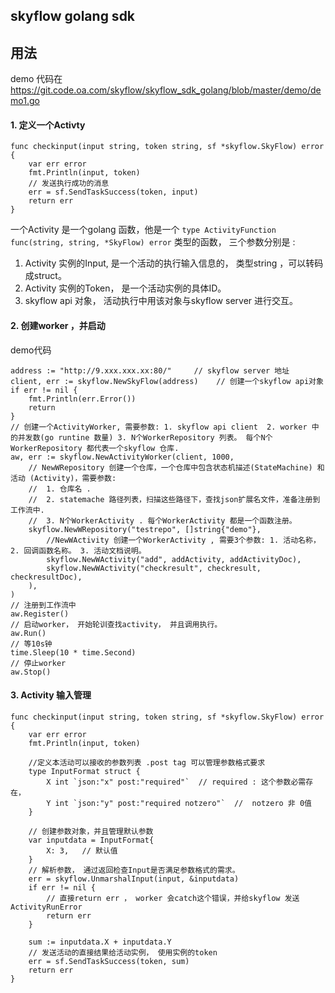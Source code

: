 ## skyflow  golang sdk
## 用法

demo 代码在 https://git.code.oa.com/skyflow/skyflow_sdk_golang/blob/master/demo/demo1.go 

#### 1. 定义一个Activty 

```golang 
func checkinput(input string, token string, sf *skyflow.SkyFlow) error {
    var err error
    fmt.Println(input, token)
    // 发送执行成功的消息
    err = sf.SendTaskSuccess(token, input)
    return err
}
```

一个Activity 是一个golang 函数，他是一个 `type ActivityFunction func(string, string, *SkyFlow) error` 类型的函数， 三个参数分别是 :

1. Activity 实例的Input, 是一个活动的执行输入信息的， 类型string ，可以转码成struct。 
2. Activity 实例的Token， 是一个活动实例的具体ID。 
3. skyflow api 对象， 活动执行中用该对象与skyflow server 进行交互。

#### 2. 创建worker ，并启动
demo代码

```golang
address := "http://9.xxx.xxx.xx:80/"     // skyflow server 地址
client, err := skyflow.NewSkyFlow(address)    // 创建一个skyflow api对象
if err != nil {
    fmt.Println(err.Error())
    return
}
// 创建一个ActivityWorker, 需要参数: 1. skyflow api client  2. worker 中的并发数(go runtine 数量) 3. N个WorkerRepository 列表。 每个N个WorkerRepository 都代表一个skyflow 仓库. 
aw, err := skyflow.NewActivityWorker(client, 1000, 
    // NewWRepository 创建一个仓库，一个仓库中包含状态机描述(StateMachine) 和活动 (Activity)，需要参数:
    //  1. 仓库名 . 
    //  2. statemache 路径列表，扫描这些路径下，查找json扩展名文件，准备注册到工作流中. 
    //  3. N个WorkerActivity . 每个WorkerActivity 都是一个函数注册。 
    skyflow.NewWRepository("testrepo", []string{"demo"},
        //NewWActivity 创建一个WorkerActivity , 需要3个参数: 1. 活动名称， 2. 回调函数名称。 3. 活动文档说明。
		skyflow.NewWActivity("add", addActivity, addActivityDoc),
        skyflow.NewWActivity("checkresult", checkresult, checkresultDoc),
    ),
)
// 注册到工作流中
aw.Register()
// 启动worker， 开始轮训查找activity， 并且调用执行。
aw.Run()
// 等10s钟
time.Sleep(10 * time.Second)
// 停止worker
aw.Stop()
```

#### 3. Activity 输入管理

```golang 
func checkinput(input string, token string, sf *skyflow.SkyFlow) error {
	var err error
	fmt.Println(input, token)

    //定义本活动可以接收的参数列表 .post tag 可以管理参数格式要求
	type InputFormat struct {
		X int `json:"x" post:"required"`  // required : 这个参数必需存在，
		Y int `json:"y" post:"required notzero"`  //  notzero 非 0值 
	}

    // 创建参数对象，并且管理默认参数
	var inputdata = InputFormat{
		X: 3,   // 默认值
    }
    // 解析参数， 通过返回检查Input是否满足参数格式的需求。
	err = skyflow.UnmarshalInput(input, &inputdata)
	if err != nil {
        // 直接return err ， worker 会catch这个错误，并给skyflow 发送 ActivityRunError 
		return err
	}

	sum := inputdata.X + inputdata.Y
    // 发送活动的直接结果给活动实例， 使用实例的token
	err = sf.SendTaskSuccess(token, sum)
	return err
}
```